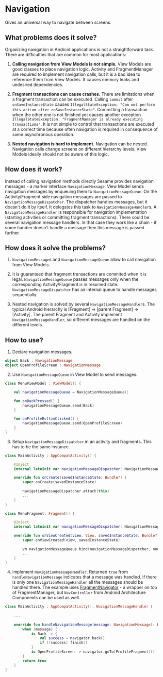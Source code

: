 # Navigation

Gives an universal way to navigate between screens.

## What problems does it solve?
Organizing navigation in Android applications is not a straightforward task. There are difficulties that are common for most applications:

1. **Calling navigation from View Models is not simple.**
   View Models are good classes to place navigation logic. Activity and FragmentManager are required to implement navigation calls, but it is a bad idea to reference them from View Models. It causes memory leaks and undesired dependencies.
   
2. **Fragment transactions can cause crashes.**
   There are limitations when a fragment transaction can be executed.
   Calling `commit` after `onSaveInstanceState` causes `IllegalStateException: "Can not perform this action after onSaveInstanceState"`. Committing a transaction when the other one is not finished yet causes another exception `IllegalStateException: "FragmentManager is already executing transactions"`.
   It is not simple to control that transactions are executed at a correct time because often navigation is required in consequence of some asynchronous operation.

3. **Nested navigation is hard to implement.**
   Navigation can be nested. Navigation calls change screens on different hierarchy levels. View Models ideally should not be aware of this logic.
   
## How does it work?
Instead of calling navigation methods directly Sesame provides navigation messages - a marker interface `NavigationMessage`. View Model sends navigation messages by enqueuing them to `NavigationMessageQueue`. On the Activity/Fragment side navigation messages are passed to `NavigationMessageDispatcher`. The dispatcher handles messages, but it doesn't do it by itself. It delegates this task to `NavigationMessageHandler`s. A `NavigationMessageHandler` is responsible for navigation implementation (starting activities or committing fragment transactions). There could be several navigation message handlers. In that case they work like a chain - if some handler doesn't handle a message then this message is passed further.

## How does it solve the problems?

1. `NavigationMessage`s and `NavigationMessageQueue` allow to call navigation from View Models.

2. It is guaranteed that fragment transactions are commited when it is legal. `NavigationMessageQueue` passes messages only when the corresponding Activity/Fragment is in resumed state. `NavigationMessageDispatcher` has an internal queue to handle messages sequentially.

3. Nested navigation is solved by several `NavigationMessageHandler`s. The typical Android hierarchy is [Fragment] -> [parent Fragment] -> [Activity]. The parent Fragment and Activity implement `NavigationMessageHandler`, so different messages are handled on the different levels.

## How to use?

1. Declare navigation messages.
```kotlin
object Back : NavigationMessage
object OpenProfileScreen : NavigationMessage
```

2. Use `NavigationMessageQueue` in View Model to send messages.
```kotlin
class MenuViewModel : ViewModel() {

    val navigationMessageQueue = NavigationMessageQueue()

    fun onBackPressed() {
        navigationMessageQueue.send(Back)
    }

    fun onProfileButtonClicked() {
        navigationMessageQueue.send(OpenProfileScreen)
    }
}
```

3. Setup `NavigationMessageDispatcher` in an activity and fragments. This has to be the same instance.
```kotlin
class MainActivity : AppCompatActivity() {

    @Inject
    internal lateinit var navigationMessageDispatcher: NavigationMessageDispatcher

    override fun onCreate(savedInstanceState: Bundle?) {
        super.onCreate(savedInstanceState)
        
        navigationMessageDispatcher.attach(this)
        ...
    }
}
```

```kotlin
class MenuFragment: Fragment() {

    @Inject
    internal lateinit var navigationMessageDispatcher: NavigationMessageDispatcher

    override fun onViewCreated(view: View, savedInstanceState: Bundle?) {
        super.onViewCreated(view, savedInstanceState)
        
        vm.navigationMessageQueue.bind(navigationMessageDispatcher, node = this, viewLifecycleOwner)
        ...
    }
}
```

4. Implement `NavigationMessageHandler`. Returned `true` from `handleNavigationMessage` indicates that a message was handled. If there is only one `NavigationMessageHandler` all the messages should be handled there. The example uses [FragmentNavigator](https://github.com/aartikov/Sesame/blob/master/sample/src/main/kotlin/me/aartikov/sesamesample/FragmentNavigator.kt) - a wrapper on top of FragmentManager, but `NavController` from Android Architecture Components can be used as well.
```kotlin
class MainActivity : AppCompatActivity(), NavigationMessageHandler {
    
    ...
    
    override fun handleNavigationMessage(message: NavigationMessage): Boolean {
        when (message) {
            is Back -> {
                val success = navigator.back()
                if (!success) finish()
            }
            is OpenProfileScreen -> navigator.goTo(ProfileFragment())
        }
        return true
    }
}
```